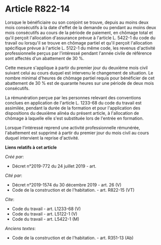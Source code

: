 # Article R822-14

Lorsque le bénéficiaire ou son conjoint se trouve, depuis au moins deux mois consécutifs à la date d'effet de la demande ou
pendant au moins deux mois consécutifs au cours de la période de paiement, en chômage total et qu'il perçoit l'allocation
d'assurance prévue à l'article L. 5422-1 du code du travail ou lorsqu'il se trouve en chômage partiel et qu'il perçoit
l'allocation spécifique prévue à l'article L. 5122-1 du même code, les revenus d'activité professionnelle perçus par
l'intéressé pendant l'année civile de référence sont affectés d'un abattement de 30 %. 

Cette mesure s'applique à partir du premier jour du deuxième mois civil suivant celui au cours duquel est intervenu le
changement de situation. Le nombre minimal d'heures de chômage partiel requis pour bénéficier de cet abattement de 30 % est
de quarante heures sur une période de deux mois consécutifs. 

La rémunération perçue par les personnes relevant des conventions conclues en application de l'article L. 1233-68 du code du
travail est assimilée, pendant la durée de la formation et pour l'application des dispositions du deuxième alinéa du présent
article, à l'allocation de chômage à laquelle elle s'est substituée lors de l'entrée en formation. 

Lorsque l'intéressé reprend une activité professionnelle rémunérée, l'abattement est supprimé à partir du premier jour du
mois civil au cours duquel intervient la reprise d'activité.

**Liens relatifs à cet article**

_Créé par_:

  - Décret n°2019-772 du 24 juillet 2019 - art.

_Cité par_:

  - Décret n°2019-1574 du 30 décembre 2019 - art. 26 (V)
  - Code de la construction et de l'habitation. - art. R822-15 (VT)

_Cite_:

  - Code du travail - art. L1233-68 (V)
  - Code du travail - art. L5122-1 (V)
  - Code du travail - art. L5422-1 (M)

_Anciens textes_:

  - Code de la construction et de l'habitation. - art. R351-13 (Ab)
